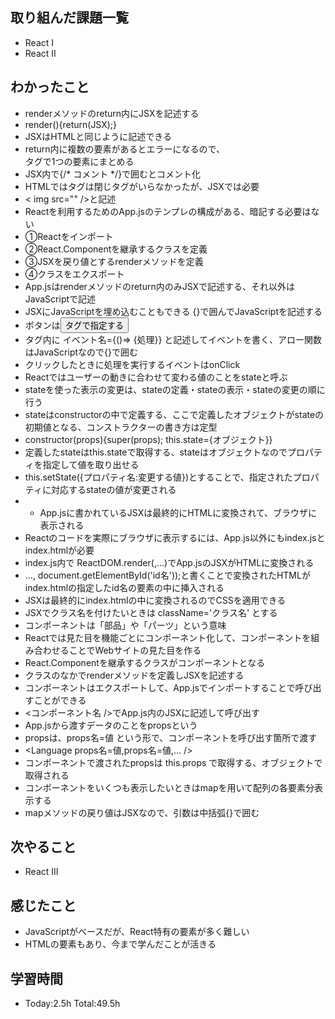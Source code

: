 ## 取り組んだ課題一覧
- React I
- React II
## わかったこと
- renderメソッドのreturn内にJSXを記述する
- render(){return(JSX);}
- JSXはHTMLと同じように記述できる
- return内に複数の要素があるとエラーになるので、<div>タグで1つの要素にまとめる
- JSX内で{/* コメント */}で囲むとコメント化
- HTMLでは<img>タグは閉じタグがいらなかったが、JSXでは必要
- < img src="" />と記述
- Reactを利用するためのApp.jsのテンプレの構成がある、暗記する必要はない
- ①Reactをインポート
- ②React.Componentを継承するクラスを定義
- ③JSXを戻り値とするrenderメソッドを定義
- ④クラスをエクスポート
- App.jsはrenderメソッドのreturn内のみJSXで記述する、それ以外はJavaScriptで記述
- JSXにJavaScriptを埋め込むこともできる {}で囲んでJavaScriptを記述する
- ボタンは<button>タグで指定する
- タグ内に イベント名={()=> {処理}} と記述してイベントを書く、アロー関数はJavaScriptなので{}で囲む
- クリックしたときに処理を実行するイベントはonClick
- Reactではユーザーの動きに合わせて変わる値のことをstateと呼ぶ
- stateを使った表示の変更は、stateの定義・stateの表示・stateの変更の順に行う
- stateはconstructorの中で定義する、ここで定義したオブジェクトがstateの初期値となる、コンストラクターの書き方は定型
- constructor(props){super(props); this.state={オブジェクト}}
- 定義したstateはthis.stateで取得する、stateはオブジェクトなのでプロパティを指定して値を取り出せる
- this.setState({プロパティ名:変更する値})とすることで、指定されたプロパティに対応するstateの値が変更される
- - App.jsに書かれているJSXは最終的にHTMLに変換されて、ブラウザに表示される
- Reactのコードを実際にブラウザに表示するには、App.js以外にもindex.jsとindex.htmlが必要
- index.js内で ReactDOM.render(<App/>,...)でApp.jsのJSXがHTMLに変換される
- ..., document.getElementById('id名'));と書くことで変換されたHTMLがindex.htmlの指定したid名の要素の中に挿入される
- JSXは最終的にindex.htmlの中に変換されるのでCSSを適用できる
- JSXでクラス名を付けたいときは className='クラス名' とする
- コンポーネントは「部品」や「パーツ」という意味
- Reactでは見た目を機能ごとにコンポーネント化して、コンポーネントを組み合わせることでWebサイトの見た目を作る
- React.Componentを継承するクラスがコンポーネントとなる
- クラスのなかでrenderメソッドを定義しJSXを記述する
- コンポーネントはエクスポートして、App.jsでインポートすることで呼び出すことができる
- <コンポーネント名 />でApp.js内のJSXに記述して呼び出す
- App.jsから渡すデータのことをpropsという
- propsは、props名=値 という形で、コンポーネントを呼び出す箇所で渡す
- <Language props名=値,props名=値,... />
- コンポーネントで渡されたpropsは this.props で取得する、オブジェクトで取得される
- コンポーネントをいくつも表示したいときはmapを用いて配列の各要素分表示する
- mapメソッドの戻り値はJSXなので、引数は中括弧{}で囲む
## 次やること
- React III
## 感じたこと
- JavaScriptがベースだが、React特有の要素が多く難しい
- HTMLの要素もあり、今まで学んだことが活きる
## 学習時間
- Today:2.5h Total:49.5h
